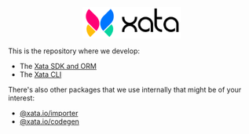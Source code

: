 <p align="center">
  <img width="200" src="https://raw.githubusercontent.com/xataio/company/main/logo/non-resizable/for-light-backgrounds/colored-with-text.png" />
</p>

This is the repository where we develop:

- The [Xata SDK and ORM](./packages/client/README.md)
- The [Xata CLI](./cli/README.md)

There's also other packages that we use internally that might be of your interest:

- [@xata.io/importer](./packages/importer)
- [@xata.io/codegen](./packages/codegen)
